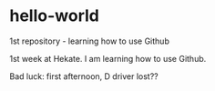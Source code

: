 # hello-world
1st repository - learning how to use Github

1st week at Hekate. I am learning how to use Github.

Bad luck: first afternoon, D driver lost??
